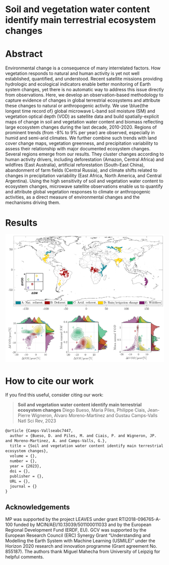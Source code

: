 # Soil and vegetation water content identify main terrestrial ecosystem changes

# Abstract

Environmental change is a consequence of many interrelated factors. How vegetation responds to natural and human activity is yet not well established, quantified, and understood. Recent satellite missions providing hydrologic and ecological indicators enable better monitoring of Earth system changes, yet there is no automatic way to address this issue directly from observations. Here, we develop an observation-based methodology to capture evidence of changes in global terrestrial ecosystems and attribute these changes to natural or anthropogenic activity. We use \blue{the longest time record of} global microwave L-band soil moisture (SM) and vegetation optical depth (VOD) as satellite data and build spatially-explicit maps of change in soil and vegetation water content and biomass reflecting large ecosystem changes during the last decade, 2010-2020. Regions of prominent trends (from -8% to 9% per year) are observed, especially in humid and semi-arid climates. We further combine such trends with land cover change maps, vegetation greenness, and precipitation variability to assess their relationship with major documented ecosystem changes. Several regions emerge from our results. They cluster changes according to human activity drivers, including deforestation (Amazon, Central Africa) and wildfires (East Australia), artificial reforestation (South-East China), abandonment of farm fields (Central Russia), and climate shifts related to changes in precipitation variability (East Africa, North America, and Central Argentina). Using the high sensitivity of soil and vegetation water content to ecosystem changes, microwave satellite observations enable us to quantify and attribute global vegetation responses to climate or anthropogenic activities, as a direct measure of environmental changes and the mechanisms driving them.

# Results

![image](smvodtrends.png)

# How to cite our work

If you find this useful, consider citing our work:

><b>Soil and vegetation water content identify main terrestrial ecosystem changes</b>
Diego Bueso, Maria Piles, Philippe Ciais, Jean-Pierre Wigneron, Álvaro Moreno-Martínez and Gustau Camps-Valls
Natl Sci Rev, 2023

```
@article {Camps-Vallseabc7447,
  author = {Bueso, D. and Piles, M. and Ciais, P. and Wigneron, JP. and Moreno-Martinez, A. and Camps-Valls, G.},
  title = {Soil and vegetation water content identify main terrestrial ecosystem changes},
  volume = {},
  number = {},
  year = {2023},
  doi = {},
  publisher = {},
  URL = {},
  journal = {}
}
```
## Acknowledgements
MP was supported by the project LEAVES under grant RTI2018-096765-A-100 funded by MCIN/AEI/10.13039/501100011033 and by the European Regional Development Fund (ERDF, EU). GCV was supported by the European Research Council (ERC) Synergy Grant “Understanding and Modelling the Earth System with Machine Learning (USMILE)” under the Horizon 2020 research and innovation programme (Grant agreement No. 855187). The authors thank Miguel Mahecha from University of Leipzig for helpful comments. 
